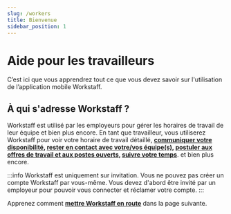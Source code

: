 ```yaml
---
slug: /workers
title: Bienvenue
sidebar_position: 1
---
```


# Aide pour les travailleurs

C’est ici que vous apprendrez tout ce que vous devez savoir sur l'utilisation de l’application mobile Workstaff.

## À qui s'adresse Workstaff ?

Workstaff est utilisé par les employeurs pour gérer les horaires de travail de leur équipe et bien plus encore. En tant que travailleur, vous utiliserez Workstaff pour
voir votre horaire de travail détaillé,
**[communiquer votre disponibilité](manage-your-schedule/availability.md),
[rester en contact avec votre/vos équipe(s)](./messaging.md),
[postuler aux offres de travail et aux postes ouverts](./shifts/offers.md),
[suivre votre temps](./manage-your-time/report-your-time.md)**.
et bien plus encore.

:::info Workstaff est uniquement sur invitation.
Vous ne pouvez pas créer un compte Workstaff par vous-même. Vous devez d'abord être invité par un employeur pour pouvoir vous connecter et réclamer votre compte.
:::

Apprenez comment **[mettre Workstaff en route](./getting-started.md)** dans la page suivante.


